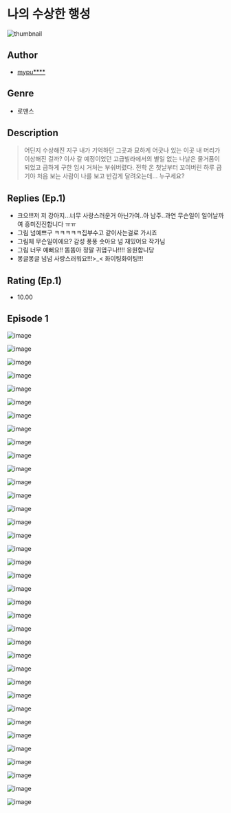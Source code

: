 # 나의 수상한 행성
![thumbnail](https://image-comic.pstatic.net/user_contents_data/challenge_comic/2023/05/23/upload_7306355054933783352_480x623.jpeg)

## Author
- [mypu****](https://comic.naver.com/artistTitle?id=366905)

## Genre
- 로맨스

## Description
> 어딘지 수상해진 지구 내가 기억하던 그곳과 묘하게 어긋나 있는 이곳 내 머리가 이상해진 걸까? 이사 갈 예정이었던 고급빌라에서의 별일 없는 나날은 물거품이 되었고 급하게 구한 임시 거처는 부숴버렸다. 전학 온 첫날부터 꼬여버린 하루 급기야 처음 보는 사람이 나를 보고 반갑게 달려오는데... 누구세요?

## Replies (Ep.1)
- 크으!!!저 저 강아지...너무 사랑스러운거 아닌가여..아 남주..과연 무슨일이 일어날까여 흥미진진합니다 ㅠㅠ
- 그림 넘예쁘구 ㅋㅋㅋㅋㅋ집부수고 같이사는걸로 가시죠
- 그림체 무슨일이에요? 감성 퐁퐁 솟아요 넘 재밌어요 작가님
- 그림 너무 예뻐요!! 똠똠아 정말 귀엽구나!!!! 응원합니당
- 몽글몽글 넘넘 사랑스러워요!!!>_< 화이팅화이팅!!!

## Rating (Ep.1)
- 10.00

## Episode 1
![image](https://image-comic.pstatic.net/user_contents_data/challenge_comic/2023/05/25/366905/upload_3630517234031734882.jpeg)

![image](https://image-comic.pstatic.net/user_contents_data/challenge_comic/2023/05/25/366905/upload_7148110244742455605.jpeg)

![image](https://image-comic.pstatic.net/user_contents_data/challenge_comic/2023/05/25/366905/upload_7220170914010445669.jpeg)

![image](https://image-comic.pstatic.net/user_contents_data/challenge_comic/2023/05/25/366905/upload_7148392802889982257.jpeg)

![image](https://image-comic.pstatic.net/user_contents_data/challenge_comic/2023/05/25/366905/upload_7293355503208511797.jpeg)

![image](https://image-comic.pstatic.net/user_contents_data/challenge_comic/2023/05/25/366905/upload_7089567632968398384.jpeg)

![image](https://image-comic.pstatic.net/user_contents_data/challenge_comic/2023/05/25/366905/upload_3774973296431411557.jpeg)

![image](https://image-comic.pstatic.net/user_contents_data/challenge_comic/2023/05/25/366905/upload_7363444083193558323.jpeg)

![image](https://image-comic.pstatic.net/user_contents_data/challenge_comic/2023/05/25/366905/upload_3689069740618507572.jpeg)

![image](https://image-comic.pstatic.net/user_contents_data/challenge_comic/2023/05/25/366905/upload_4120850169579398713.jpeg)

![image](https://image-comic.pstatic.net/user_contents_data/challenge_comic/2023/05/25/366905/upload_3977629755627496501.jpeg)

![image](https://image-comic.pstatic.net/user_contents_data/challenge_comic/2023/05/25/366905/upload_7377522246500563255.jpeg)

![image](https://image-comic.pstatic.net/user_contents_data/challenge_comic/2023/05/25/366905/upload_3904674973760959078.jpeg)

![image](https://image-comic.pstatic.net/user_contents_data/challenge_comic/2023/05/25/366905/upload_4049691747597692981.jpeg)

![image](https://image-comic.pstatic.net/user_contents_data/challenge_comic/2023/05/25/366905/upload_7148393722063237680.jpeg)

![image](https://image-comic.pstatic.net/user_contents_data/challenge_comic/2023/05/25/366905/upload_4050766193779554150.jpeg)

![image](https://image-comic.pstatic.net/user_contents_data/challenge_comic/2023/05/25/366905/upload_3487302759905178416.jpeg)

![image](https://image-comic.pstatic.net/user_contents_data/challenge_comic/2023/05/25/366905/upload_3846974814688720695.jpeg)

![image](https://image-comic.pstatic.net/user_contents_data/challenge_comic/2023/05/25/366905/upload_7233171762902754615.jpeg)

![image](https://image-comic.pstatic.net/user_contents_data/challenge_comic/2023/05/25/366905/upload_3905242347511101495.jpeg)

![image](https://image-comic.pstatic.net/user_contents_data/challenge_comic/2023/05/25/366905/upload_4050197549605413683.jpeg)

![image](https://image-comic.pstatic.net/user_contents_data/challenge_comic/2023/05/25/366905/upload_7005178113998074674.jpeg)

![image](https://image-comic.pstatic.net/user_contents_data/challenge_comic/2023/05/25/366905/upload_7364337989636471137.jpeg)

![image](https://image-comic.pstatic.net/user_contents_data/challenge_comic/2023/05/25/366905/upload_3978990074751956580.jpeg)

![image](https://image-comic.pstatic.net/user_contents_data/challenge_comic/2023/05/25/366905/upload_3978477492732637286.jpeg)

![image](https://image-comic.pstatic.net/user_contents_data/challenge_comic/2023/05/25/366905/upload_3688510090021790770.jpeg)

![image](https://image-comic.pstatic.net/user_contents_data/challenge_comic/2023/05/25/366905/upload_4121411817315918388.jpeg)

![image](https://image-comic.pstatic.net/user_contents_data/challenge_comic/2023/05/25/366905/upload_3834645098138253158.jpeg)

![image](https://image-comic.pstatic.net/user_contents_data/challenge_comic/2023/05/25/366905/upload_3630526059417579877.jpeg)

![image](https://image-comic.pstatic.net/user_contents_data/challenge_comic/2023/05/25/366905/upload_7219888365392769381.jpeg)

![image](https://image-comic.pstatic.net/user_contents_data/challenge_comic/2023/05/25/366905/upload_3690481517826421556.jpeg)

![image](https://image-comic.pstatic.net/user_contents_data/challenge_comic/2023/05/25/366905/upload_7305742828837023801.jpeg)

![image](https://image-comic.pstatic.net/user_contents_data/challenge_comic/2023/05/25/366905/upload_7162474063589617713.jpeg)

![image](https://image-comic.pstatic.net/user_contents_data/challenge_comic/2023/05/25/366905/upload_7219379488977084983.jpeg)

![image](https://image-comic.pstatic.net/user_contents_data/challenge_comic/2023/05/25/366905/upload_7233402643164586292.jpeg)

![image](https://image-comic.pstatic.net/user_contents_data/challenge_comic/2023/05/25/366905/upload_7077467525439565923.jpeg)
